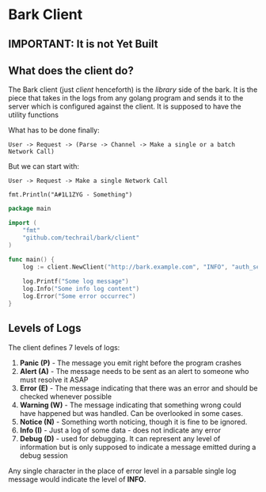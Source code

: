 # Bark Client

## IMPORTANT: It is not Yet Built

## What does the client do? 
The Bark client (just _client_ henceforth) is the _library_ side of the bark. It is the piece that takes in the logs from any golang program and sends it to the server which is configured against the client. It is supposed to have the utility functions 

What has to be done finally:
```
User -> Request -> (Parse -> Channel -> Make a single or a batch Network Call)
```

But we can start with: 

```
User -> Request -> Make a single Network Call
```

```
fmt.Println("A#1L1ZYG - Something")
```

```go
package main

import (
	"fmt"
	"github.com/techrail/bark/client"
)

func main() {
	log := client.NewClient("http://bark.example.com", "INFO", "auth_servive", "auth_pod_abcd-xyz")
	
	log.Printf("Some log message")
	log.Info("Some info log content")
	log.Error("Some error occurrec")
}
```

## Levels of Logs
The client defines 7 levels of logs:

1. **Panic (P)** - The message you emit right before the program crashes
2. **Alert (A)** - The message needs to be sent as an alert to someone who must resolve it ASAP
3. **Error (E)** - The message indicating that there was an error and should be checked whenever possible
4. **Warning (W)** - The message indicating that something wrong could have happened but was handled. Can be overlooked in some cases.
5. **Notice (N)** - Something worth noticing, though it is fine to be ignored.
6. **Info (I)** - Just a log of some data - does not indicate any error
7. **Debug (D)** - used for debugging. It can represent any level of information but is only supposed to indicate a message emitted during a debug session

Any single character in the place of error level in a parsable single log message would indicate the level of **INFO**. 